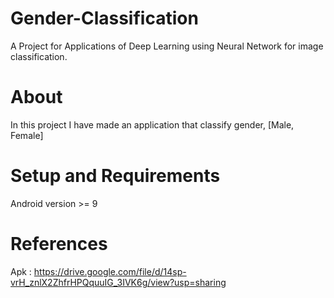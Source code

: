 # Gender-Classification
A Project for Applications of Deep Learning using Neural Network for image classification.

# About
In this project I have made an application that classify gender, [Male, Female] 
# Setup and Requirements
Android version >= 9
# References
Apk : https://drive.google.com/file/d/14sp-vrH_znlX2ZhfrHPQquuIG_3IVK6g/view?usp=sharing 
